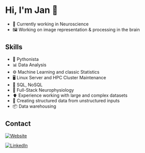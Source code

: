 # Hi, I'm Jan :wave:

- 🧠 Currently working in Neuroscience
- 🖼️ Working on image representation & processing in the brain

## Skills

- 🐍 Pythonista
- 📊 Data Analysis
- ⚙️ Machine Learning and classic Statistics
- 🖥️ Linux Server and HPC Cluster Maintenance
- 💾 SQL, NoSQL
- 🔌 Full-Stack Neurophysiology
- ⬆️ Experience working with large and complex datasets
- 🧹 Creating structured data from unstructured inputs
- 📦 Data warehousing

## Contact

[![Website](https://img.shields.io/badge/website-000000?style=for-the-badge&logo=About.me&logoColor=white)](https://jkschluesener.xyz)

[![LinkedIn](https://img.shields.io/badge/LinkedIn-0077B5?style=for-the-badge&logo=linkedin&logoColor=white)](https://www.linkedin.com/in/jkschluesener/)
